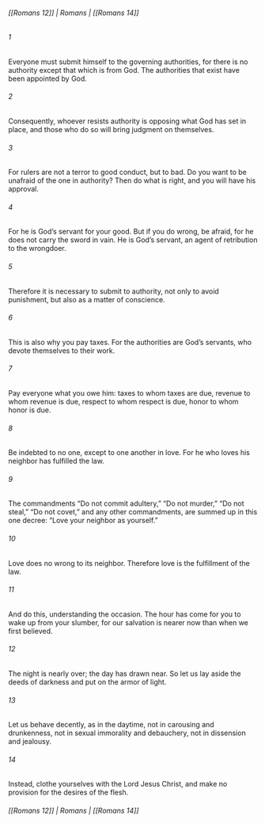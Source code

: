 ###### [[Romans 12]] | Romans | [[Romans 14]]

###### 1
Everyone must submit himself to the governing authorities, for there is no authority except that which is from God. The authorities that exist have been appointed by God.
###### 2
Consequently, whoever resists authority is opposing what God has set in place, and those who do so will bring judgment on themselves.
###### 3
For rulers are not a terror to good conduct, but to bad. Do you want to be unafraid of the one in authority? Then do what is right, and you will have his approval.
###### 4
For he is God’s servant for your good. But if you do wrong, be afraid, for he does not carry the sword in vain. He is God’s servant, an agent of retribution to the wrongdoer.
###### 5
Therefore it is necessary to submit to authority, not only to avoid punishment, but also as a matter of conscience.
###### 6
This is also why you pay taxes. For the authorities are God’s servants, who devote themselves to their work.
###### 7
Pay everyone what you owe him: taxes to whom taxes are due, revenue to whom revenue is due, respect to whom respect is due, honor to whom honor is due.
###### 8
Be indebted to no one, except to one another in love. For he who loves his neighbor has fulfilled the law.
###### 9
The commandments “Do not commit adultery,” “Do not murder,” “Do not steal,” “Do not covet,” and any other commandments, are summed up in this one decree: “Love your neighbor as yourself.”
###### 10
Love does no wrong to its neighbor. Therefore love is the fulfillment of the law.
###### 11
And do this, understanding the occasion. The hour has come for you to wake up from your slumber, for our salvation is nearer now than when we first believed.
###### 12
The night is nearly over; the day has drawn near. So let us lay aside the deeds of darkness and put on the armor of light.
###### 13
Let us behave decently, as in the daytime, not in carousing and drunkenness, not in sexual immorality and debauchery, not in dissension and jealousy.
###### 14
Instead, clothe yourselves with the Lord Jesus Christ, and make no provision for the desires of the flesh.

###### [[Romans 12]] | Romans | [[Romans 14]]

